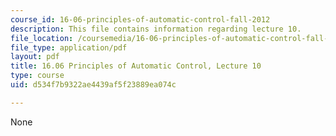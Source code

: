 ```yaml
---
course_id: 16-06-principles-of-automatic-control-fall-2012
description: This file contains information regarding lecture 10.
file_location: /coursemedia/16-06-principles-of-automatic-control-fall-2012/d534f7b9322ae4439af5f23889ea074c_MIT16_06F12_Lecture_10.pdf
file_type: application/pdf
layout: pdf
title: 16.06 Principles of Automatic Control, Lecture 10
type: course
uid: d534f7b9322ae4439af5f23889ea074c

---
```

None